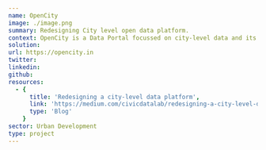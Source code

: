 ```yaml
---
name: OpenCity
image: ./image.png
summary: Redesigning City level open data platform.
context: OpenCity is a Data Portal focussed on city-level data and its usage.  The platform is for citizens and civil society to help bring visibility and transparency into local governance. Currently, there are 534 Datasets and 1323 Documents hosted on the platform and continuously growing covering cities like Bengaluru, Chennai etc. On average, there are over 60K users using the platform on a monthly basis.
solution:
url: https://opencity.in
twitter:
linkedin:
github:
resources:
  - {
      title: 'Redesigning a city-level data platform',
      link: 'https://medium.com/civicdatalab/redesigning-a-city-level-data-platform-73b08b4f9510',
      type: 'Blog'
    }
sector: Urban Development
type: project
---
```

